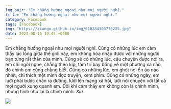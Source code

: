 ```yaml
---
lng_pair: "Em chẳng hướng ngoại như mọi người nghĩ."
title: "Em chẳng hướng ngoại như mọi người nghĩ."
category: Facebook
tags: [Facebook]
img: "https://xiungo.github.io/img/618284303776225.jpg"
date: 2023-08-16 19:45 +0900
---
```


Em chẳng hướng ngoại như mọi người nghĩ.
Cũng có những lúc em cảm thấy lạc lõng giữa thế giới này, em không hòa nhập được với những người bạn từng rất thân của mình.
Cũng sẽ có những lúc, câu chuyện được nói ra, em chỉ ngồi nghe, chẳng theo kịp, tâm trí bay bổng về một phương xa nào đó chính em cũng chẳng biết.
Cũng có những lúc, em ghét nơi ồn ào náo nhiệt, chỉ thích một mình đọc truyện, xem phim.
Cũng có những ngày, em lười phải bước chân ra đường, lười lên mạng xã hội, lười nói chuyện với tất cả mọi người xung quanh em.
Đôi khi cảm thấy em không còn là chính mình, nhưng hình như lại là chính mình.
_Xíu_


<!-- outline-end -->
<img src="https://xiungo.github.io/img/618284303776225.jpg">
